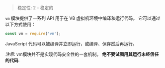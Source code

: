 
> 稳定性: 2 - 稳定的

<!--name=vm-->

`vm` 模块提供了一系列 API 用于在 V8 虚拟机环境中编译和运行代码。
它可以通过以下方式使用：

```js
const vm = require('vm');
```

JavaScript 代码可以被编译并立即运行，或编译、保存然后再运行。

*注意*: vm模块并不是实现代码安全性的一套机制。
**绝不要试图用其运行未经信任的代码**.

